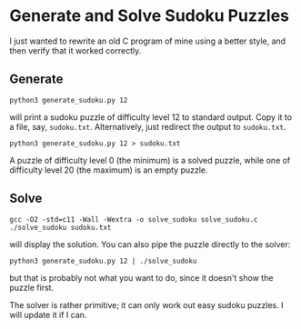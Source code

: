 # Generate and Solve Sudoku Puzzles
I just wanted to rewrite an old C program of mine using a better style, and
then verify that it worked correctly.

## Generate
```
python3 generate_sudoku.py 12
```
will print a sudoku puzzle of difficulty level 12 to standard output. Copy it
to a file, say, `sudoku.txt`. Alternatively, just redirect the output to
`sudoku.txt`.
```
python3 generate_sudoku.py 12 > sudoku.txt
```
A puzzle of difficulty level 0 (the minimum) is a solved puzzle, while one of
difficulty level 20 (the maximum) is an empty puzzle.

## Solve
```
gcc -O2 -std=c11 -Wall -Wextra -o solve_sudoku solve_sudoku.c
./solve_sudoku sudoku.txt
```
will display the solution. You can also pipe the puzzle directly to the solver:
```
python3 generate_sudoku.py 12 | ./solve_sudoku
```
but that is probably not what you want to do, since it doesn't show the puzzle
first.

The solver is rather primitive; it can only work out easy sudoku puzzles. I
will update it if I can.
